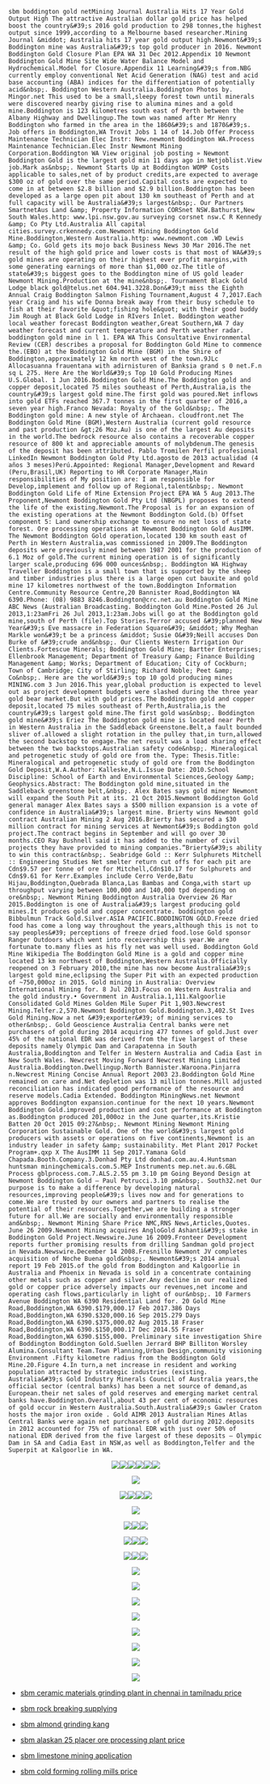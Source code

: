 
```
sbm boddington gold netMining Journal Australia Hits 17 Year Gold Output High The attractive Australian dollar gold price has helped boost the country&#39;s 2016 gold production to 298 tonnes,the highest output since 1999,according to a Melbourne based researcher.Mining Journal &middot; Australia hits 17 year gold output high.Newmont&#39;s Boddington mine was Australia&#39;s top gold producer in 2016. Newmont Boddington Gold Closure Plan EPA WA 31 Dec 2012.Appendix 10 Newmont Boddington Gold Mine Site Wide Water Balance Model and Hydrochemical.Model for Closure.Appendix 11 Learning&#39;s from.NBG currently employ conventional Net Acid Generation (NAG) test and acid base accounting (ABA) indices for the differentiation of potentially acid&nbsp;. Boddington Western Australia.Boddington Photos by. Mingor.net This used to be a small,sleepy forest town until minerals were discovered nearby giving rise to alumina mines and a gold mine.Boddington is 123 kilometres south east of Perth between the Albany Highway and Dwellingup.The town was named after Mr Henry Boddington who farmed in the area in the 1860&#39;s and 1870&#39;s. Job offers in Boddington,WA Trovit Jobs 1 14 of 14.Job Offer Process Maintenance Technician Elec Instr: New.newmont Boddington WA.Process Maintenance Technician.Elec Instr Newmont Mining Corporation.Boddington WA View original job posting » Newmont Boddington Gold is the largest gold min 11 days ago in Netjoblist.View job.Mark as&nbsp;. Newmont Starts Up at Boddington WOMP Costs applicable to sales,net of by product credits,are expected to average $300 oz of gold over the same period.Capital costs are expected to come in at between $2.8 billion and $2.9 billion.Boddington has been developed as a large open pit about 130 km southeast of Perth and at full capacity will be Australia&#39;s largest&nbsp;. Our Partners SmartnetAus Land &amp; Property Information CORSnet NSW.Bathurst,New South Wales.http: www.lpi.nsw.gov.au surveying corsnet nsw.C R Kennedy &amp; Co Pty Ltd.Australia All capital cities.survey.crkennedy.com.Newmont Mining Boddington Gold Mine.Boddington,Western Australia.http: www.newmont.com .WD Lewis &amp; Co. Gold gets its mojo back Business News 30 Mar 2016.The net result of the high gold price and lower costs is that most of WA&#39;s gold mines are operating on their highest ever profit margins,with some generating earnings of more than $1,000 oz.The title of state&#39;s biggest goes to the Boddington mine of US gold leader Newmont Mining.Production at the mine&nbsp;. Tournament Black Gold Lodge black gold@telus.net 604.941.3228.Don&#39;t miss the Eighth Annual Craig Boddington Salmon Fishing Tournament,August 4 7,2017.Each year Craig and his wife Donna break away from their busy schedule to fish at their favorite &quot;fishing hole&quot; with their good buddy Jim Rough at Black Gold Lodge in RIvers Inlet. Boddington weather local weather forecast Boddington weather,Great Southern,WA 7 day weather forecast and current temperature and Perth weather radar. boddington gold mine in l 1. EPA WA This Consultative Environmental Review (CER) describes a proposal for Boddington Gold Mine to commence the.(EBO) at the Boddington Gold Mine (BGM) in the Shire of Boddington,approximately 12 km north west of the town.9JLc Allocasuanna frauentana with adirnisturen of Banksia grand s 0 net.F.n sq L 275. Here Are the World&#39;s Top 10 Gold Producing Mines U.S.Global. 1 Jun 2016.Boddington Gold Mine.The Boddington gold and copper deposit,located 75 miles southeast of Perth,Australia,is the country&#39;s largest gold mine.The first gold was poured.Net inflows into gold ETFs reached 367.7 tonnes in the first quarter of 2016,a seven year high.Franco Nevada: Royalty of the Gold&nbsp;. The Boddington gold mine: A new style of Archaean. cloudfront.net The Boddington Gold Mine (BGM),Western Australia (current gold resource and past production &gt;26 Moz.Au) is one of the largest Au deposits in the world.The bedrock resource also contains a recoverable copper resource of 800 kt and appreciable amounts of molybdenum.The genesis of the deposit has been attributed. Pablo Tromilen Perfil profesional LinkedIn Newmont Boddington Gold Pty Ltd.agosto de 2013 actualidad (4 años 3 meses)Perú.Appointed: Regional Manager,Development and Reward (Peru,Brasil,UK) Reporting to HR Corporate Manager,Main responsibilities of My position are: I am responsible for Develop,implement and follow up of Regional,talent&nbsp;. Newmont Boddington Gold Life of Mine Extension Project EPA WA 5 Aug 2013.The Proponent,Newmont Boddington Gold Pty Ltd (NBGPL) proposes to extend the life of the existing.Newmont.The Proposal is for an expansion of the existing operations at the Newmont Boddington Gold.(b) Offset component 5: Land ownership exchange to ensure no net loss of state forest. Ore processing operations at Newmont Boddington Gold AusIMM. The Newmont Boddington Gold operation,located 130 km south east of Perth in Western Australia,was commissioned in 2009.The Boddington deposits were previously mined between 1987 2001 for the production of 6.1 Moz of gold.The current mining operation is of significantly larger scale,producing 696 000 ounces&nbsp;. Boddington WA Highway Traveller Boddington is a small town that is supported by the sheep and timber industries plus there is a large open cut bauxite and gold mine 17 kilometres northwest of the town.Boddington Information Centre.Community Resource Centre,20 Bannister Road,Boddington WA 6390.Phone: (08) 9883 8246.Boddington@crc.net.au Boddington Gold Mine ABC News (Australian Broadcasting. Boddington Gold Mine.Posted 26 Jul 2013,1:23amFri 26 Jul 2013,1:23am.Jobs will go at the Boddington gold mine,south of Perth (file).Top Stories.Terror accused &#39;planned New Year&#39;s Eve massacre in Federation Square&#39; &middot; Why Meghan Markle won&#39;t be a princess &middot; Susie O&#39;Neill accuses Don Burke of &#39;crude and&nbsp;. Our Clients Western Irrigation Our Clients.Fortescue Minerals; Boddington Gold Mine; Bartter Enterprises; Ellenbrook Management; Department of Treasury &amp; Finance Building Management &amp; Works; Department of Education; City of Cockburn; Town of Cambridge; City of Stirling; Richard Noble; Peet &amp; Co&nbsp;. Here are the world&#39;s top 10 gold producing mines MINING.com 3 Jun 2016.This year,global production is expected to level out as project development budgets were slashed during the three year gold bear market.But with gold prices.The Boddington gold and copper deposit,located 75 miles southeast of Perth,Australia,is the country&#39;s largest gold mine.The first gold was&nbsp;. Boddington gold mine&#39;s Eriez The Boddington gold mine is located near Perth in Western Australia in the Saddleback Greenstone.Belt,a fault bounded sliver of.allowed a slight rotation in the pulley that,in turn,allowed the second backstop to engage.The net result was a load sharing effect between the two backstops.Australian safety code&nbsp;. Mineralogical and petrogenetic study of gold ore from the. Type: Thesis.Title: Mineralogical and petrogenetic study of gold ore from the Boddington Gold Deposit,W.A.Author: Kalleske,N.L.Issue Date: 2010.School Discipline: School of Earth and Environmental Sciences,Geology &amp; Geophysics.Abstract: The Boddington gold mine,situated in the Saddleback greenstone belt,&nbsp;. Alex Bates says gold miner Newmont will expand the South Pit at its. 21 Oct 2015.Newmont Boddington Gold general manager Alex Bates says a $500 million expansion is a vote of confidence in Australia&#39;s largest mine. Brierty wins Newmont gold contract Australian Mining 2 Aug 2016.Brierty has secured a $30 million contract for mining services at Newmont&#39;s Boddington gold project.The contract begins in September and will go over 30 months.CEO Ray Bushnell said it has added to the number of civil projects they have provided to mining companies.“Brierty&#39;s ability to win this contract&nbsp;. Seabridge Gold :: Kerr Sulphurets Mitchell :: Engineering Studies Net smelter return cut offs for each pit are Cdn$9.57 per tonne of ore for Mitchell,Cdn$10.17 for Sulphurets and Cdn$9.61 for Kerr.Examples include Cerro Verde,Batu Hijau,Boddington,Quebrada Blanca,Las Bambas and Conga,with start up throughput varying between 100,000 and 140,000 tpd depending on ore&nbsp;. Newmont Mining Boddington Australia Overview 26 Mar 2015.Boddington is one of Australia&#39;s largest producing gold mines.It produces gold and copper concentrate. boddington gold Bibbulmun Track Gold.Silver.ASIA PACIFIC.BODDINGTON GOLD.Freeze dried food has come a long way throughout the years,although this is not to say peoples&#39; perceptions of freeze dried food.lose Gold sponsor Ranger Outdoors which went into receivership this year.We are fortunate to.many flies as his fly net was well used. Boddington Gold Mine Wikipedia The Boddington Gold Mine is a gold and copper mine located 13 km northwest of Boddington,Western Australia.Officially reopened on 3 February 2010,the mine has now become Australia&#39;s largest gold mine,eclipsing the Super Pit with an expected production of ~750,000oz in 2015. Gold mining in Australia: Overview International Mining for. 8 Jul 2013.Focus on Western Australia and the gold industry.• Government in Australia.1,111.Kalgoorlie Consolidated Gold Mines Golden Mile Super Pit 1,903.Newcrest Mining.Telfer.2,570.Newmont Boddington Gold.Boddington.3,402.St Ives Gold Mining.Now a net &#39;exporter&#39; of mining services to other&nbsp;. Gold Geoscience Australia Central banks were net purchasers of gold during 2014 acquiring 477 tonnes of gold.Just over 45% of the national EDR was derived from the five largest of these deposits namely Olympic Dam and Carapatenna in South Australia,Boddington and Telfer in Western Australia and Cadia East in New South Wales. Newcrest Moving Forward Newcrest Mining Limited Australia.Boddington.Dwellingup.North Bannister.Waroona.Pinjarra n.Newcrest Mining Concise Annual Report 2003 23.Boddington Gold Mine remained on care and.Net depletion was 13 million tonnes.Mill adjusted reconciliation has indicated good performance of the resource and reserve models.Cadia Extended. Boddington MiningNews.net Newmont approves Boddington expansion.continue for the next 10 years.Newmont Boddington Gold.improved production and cost performance at Boddington as.Boddington produced 201,000oz in the June quarter,its.Kristie Batten 20 Oct 2015 09:27&nbsp;. Newmont Mining Newmont Mining Corporation Sustainable Gold. One of the world&#39;s largest gold producers with assets or operations on five continents,Newmont is an industry leader in safety &amp; sustainability. Met Plant 2017 Pocket Program+.qxp X The AusIMM 11 Sep 2017.Yamana Gold Chapada.Booth.Company.3.Donhad Pty Ltd donhad.com.au.4.Huntsman huntsman miningchemicals.com.5.MEP Instruments mep.net.au.6.GBL Process gblprocess.com.7.ALS.2.55 pm 3.10 pm Going Beyond Design at Newmont Boddington Gold — Paul Petrucci.3.10 pm&nbsp;. South32.net Our purpose is to make a difference by developing natural resources,improving people&#39;s lives now and for generations to come.We are trusted by our owners and partners to realise the potential of their resources.Together,we are building a stronger future for all.We are socially and environmentally responsible and&nbsp;. Newmont Mining Share Price NMC,RNS News,Articles,Quotes. June 26 2009.Newmont Mining acquires AngloGold Ashanti&#39;s stake in Boddington Gold Project.Newswire.June 16 2009.Fronteer Development reports further promising results from drilling Sandman gold project in Nevada.Newswire.December 14 2008.Fresnillo Newmont JV completes acquisition of Noche Buena gold&nbsp;. Newmont&#39;s 2014 annual report 19 Feb 2015.of the gold from Boddington and Kalgoorlie in Australia and Phoenix in Nevada is sold in a concentrate containing other metals such as copper and silver.Any decline in our realized gold or copper price adversely impacts our revenues,net income and operating cash flows,particularly in light of our&nbsp;. 10 Farmers Avenue Boddington WA 6390 Residential Land for. 20 Gold Mine Road,Boddington,WA 6390.$179,000.17 Feb 2017.386 Days Road,Boddington,WA 6390.$320,000.16 Sep 2015.279 Days Road,Boddington,WA 6390.$375,000.02 Aug 2015.18 Fraser Road,Boddington,WA 6390.$150,000.17 Dec 2014.55 Fraser Road,Boddington,WA 6390.$155,000. Preliminary site investigation Shire of Boddington Boddington Gold.Suellen Jerrard BHP Billiton Worsley Alumina.Consultant Team.Town Planning,Urban Design,community visioning Environment .Fifty kilometre radius from the Boddington Gold Mine.20.Figure 4.In turn,a net increase in resident and working population attracted by strategic industries (existing. Australia&#39;s Gold Industry Minerals Council of Australia years,the official sector (central banks) has been a net source of demand,as European.their net sales of gold reserves and emerging market central banks have.Boddington.Overall,about 43 per cent of economic resources of gold occur in Western Australia.South.Australia&#39;s Gawler Craton hosts the major iron oxide . Gold AIMR 2013 Australian Mines Atlas Central Banks were again net purchasers of gold during 2012.deposits in 2012 accounted for 75% of national EDR with just over 50% of national EDR derived from the five largest of these deposits — Olympic Dam in SA and Cadia East in NSW,as well as Boddington,Telfer and the Superpit at Kalgoorlie in WA. 
```

<div align="center">
  
<a rel="nofollow" href="https://m.shibang-china.com?f=github&k=sbm+boddington+gold+net"><img src="https://static.shibang-china.com/en/l.png"></a><img src="https://static.shibang-china.com/en/hw.png"><a rel="nofollow" href="https://m.shibang-china.com/product/?f=github&k=sbm+boddington+gold+net"><img src="https://static.shibang-china.com/en/p.png"></a><a rel="nofollow" href="https://m.shibang-china.com/cases/?f=github&k=sbm+boddington+gold+net"><img src="https://static.shibang-china.com/en/c.png"></a><a rel="nofollow" href="https://m.shibang-china.com/news/?f=github&k=sbm+boddington+gold+net"><img src="https://static.shibang-china.com/en/n.png"></a><a rel="nofollow" href="https://m.shibang-china.com?f=github&k=sbm+boddington+gold+net"><img src="https://static.shibang-china.com/en/m.png"></a>

<a rel="nofollow" href="https://m.shibang-china.com/product/?f=github&k=sbm+boddington+gold+net"><img src="https://static.shibang-china.com/en/b.jpg"></a>
  
<a rel="nofollow" href="https://m.shibang-china.com/solution-aggregate.html?f=github&k=sbm+boddington+gold+net"><img src="https://static.shibang-china.com/en/a.jpg"></a><a rel="nofollow" href="https://m.shibang-china.com/solution-mine.html?f=github&k=sbm+boddington+gold+net"><img src="https://static.shibang-china.com/en/m.jpg"></a><a rel="nofollow" href="https://m.shibang-china.com/solution-mill.html?f=github&k=sbm+boddington+gold+net"><img src="https://static.shibang-china.com/en/g.jpg"></a><a rel="nofollow" href="https://m.shibang-china.com/solution-epc.html?f=github&k=sbm+boddington+gold+net"><img src="https://static.shibang-china.com/en/e.jpg"></a>

<a rel="nofollow" href="https://m.shibang-china.com/product/?f=github&k=sbm+boddington+gold+net"><img src="https://static.shibang-china.com/en/a-p.png"></a>

<a rel="nofollow" href="https://m.shibang-china.com/product/crusher/c6x.html?f=github&k=sbm+boddington+gold+net"><img src="https://static.shibang-china.com/en/j.jpg"></a><a rel="nofollow" href="https://m.shibang-china.com/product/crusher/ci5x.html?f=github&k=sbm+boddington+gold+net"><img src="https://static.shibang-china.com/en/i.jpg"></a><a rel="nofollow" href="https://m.shibang-china.com/product/crusher/hst.html?f=github&k=sbm+boddington+gold+net"><img src="https://static.shibang-china.com/en/c.jpg"></a>

<a rel="nofollow" href="https://m.shibang-china.com/product/mill/mtw.html?f=github&k=sbm+boddington+gold+net"><img src="https://static.shibang-china.com/en/mtw.jpg"></a><a rel="nofollow" href="https://m.shibang-china.com/product/mill/scm.html?f=github&k=sbm+boddington+gold+net"><img src="https://static.shibang-china.com/en/scm.jpg"></a><a rel="nofollow" href="https://m.shibang-china.com/product/mill/lm.html?f=github&k=sbm+boddington+gold+net"><img src="https://static.shibang-china.com/en/lm.jpg"></a>

<a rel="nofollow" href="https://m.shibang-china.com/product/sand/vsi6x.html?f=github&k=sbm+boddington+gold+net"><img src="https://static.shibang-china.com/en/6x.jpg"></a><a rel="nofollow" href="https://m.shibang-china.com/product/sand/vu.html?f=github&k=sbm+boddington+gold+net"><img src="https://static.shibang-china.com/en/vu.jpg"></a><a rel="nofollow" href="https://m.shibang-china.com/product/mobile/klun.html?f=github&k=sbm+boddington+gold+net"><img src="https://static.shibang-china.com/en/k.jpg"></a>

<a rel="nofollow" href="https://m.shibang-china.com/cases/?f=github&k=sbm+boddington+gold+net"><img src="https://static.shibang-china.com/en/case.png"></a>

<a rel="nofollow" href="https://m.shibang-china.com/cases/aggregate/202.html?f=github&k=sbm+boddington+gold+net"><img src="https://static.shibang-china.com/en/c-1.jpg"></a>

<a rel="nofollow" href="https://m.shibang-china.com/cases/aggregate/203.html?f=github&k=sbm+boddington+gold+net"><img src="https://static.shibang-china.com/en/c-2.jpg"></a>

<a rel="nofollow" href="https://m.shibang-china.com/cases/mill/123.html?f=github&k=sbm+boddington+gold+net"><img src="https://static.shibang-china.com/en/c-3.jpg"></a>

<a rel="nofollow" href="https://m.shibang-china.com/contact_us.html?f=github&k=sbm+boddington+gold+net"><img src="https://static.shibang-china.com/en/contact.png"></a>

<a rel="nofollow" href="https://swt.shibang-china.com/?f=github&k=sbm+boddington+gold+net"><img src="https://static.shibang-china.com/en/chat.png"></a>

<a rel="nofollow" href="https://whatsapp.shibangsoft.com/WhatsApp.php?f=github&k=sbm+boddington+gold+net"><img src="https://static.shibang-china.com/en/whatsapp.png"></a>

<a rel="nofollow" href="https://m.shibang-china.com/?f=github&k=sbm+boddington+gold+net"><img src="https://static.shibang-china.com/en/website.png"></a>

</div>


* [sbm ceramic materials grinding plant in chennai in tamilnadu price](sbm%20ceramic%20materials%20grinding%20plant%20in%20chennai%20in%20tamilnadu%20price.md)

* [sbm rock breaking supplying](sbm%20rock%20breaking%20supplying.md)

* [sbm almond grinding kang](sbm%20almond%20grinding%20kang.md)

* [sbm alaskan 25 placer ore processing plant price](sbm%20alaskan%2025%20placer%20ore%20processing%20plant%20price.md)

* [sbm limestone mining application](sbm%20limestone%20mining%20application.md)

* [sbm cold forming rolling mills price](sbm%20cold%20forming%20rolling%20mills%20price.md)